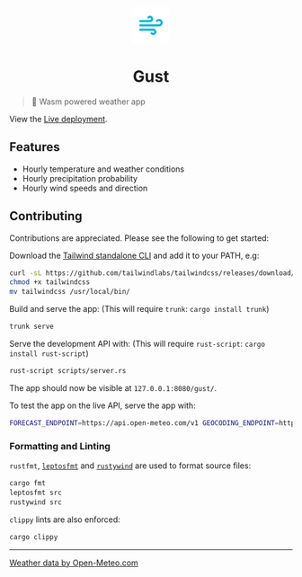 <div align="center">

<img width="64" src="assets/icon-256.png">

# Gust

</div>

> 💨 Wasm powered weather app

View the [Live deployment](https://jaynewey.github.io/gust).

## Features

- Hourly temperature and weather conditions
- Hourly precipitation probability
- Hourly wind speeds and direction

## Contributing

Contributions are appreciated. Please see the following to get started:

Download the [Tailwind standalone CLI](https://tailwindcss.com/blog/standalone-cli) and add it to your PATH, e.g:

```sh
curl -sL https://github.com/tailwindlabs/tailwindcss/releases/download/v3.3.3/tailwindcss-linux-x64 -o tailwindcss
chmod +x tailwindcss
mv tailwindcss /usr/local/bin/
```

Build and serve the app: (This will require `trunk`: `cargo install trunk`)

```sh
trunk serve
```

Serve the development API with: (This will require `rust-script`: `cargo install rust-script`)

```sh
rust-script scripts/server.rs
```

The app should now be visible at `127.0.0.1:8080/gust/`.

To test the app on the live API, serve the app with:

```sh
FORECAST_ENDPOINT=https://api.open-meteo.com/v1 GEOCODING_ENDPOINT=https://geocoding-api.open-meteo.com/v1 trunk serve
```

### Formatting and Linting

`rustfmt`, [`leptosfmt`](https://github.com/avencera/rustywind) and [`rustywind`](https://github.com/avencera/rustywind) are used to format source files:

```sh
cargo fmt
leptosfmt src
rustywind src
```

`clippy` lints are also enforced:

```sh
cargo clippy
```

---

[Weather data by Open-Meteo.com](https://open-meteo.com/)
